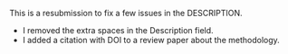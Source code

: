 This is a resubmission to fix a few issues in the DESCRIPTION. 

- I removed the extra spaces in the Description field. 
- I added a citation with DOI to a review paper about the methodology.

